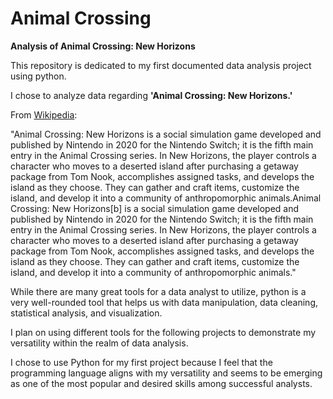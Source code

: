 # Animal Crossing
**Analysis of Animal Crossing: New Horizons**

This repository is dedicated to my first documented data analysis project using python.

I chose to analyze data regarding **'Animal Crossing: New Horizons.'** 

From [Wikipedia](https://en.wikipedia.org/wiki/Animal_Crossing:_New_Horizons):

"Animal Crossing: New Horizons is a social simulation game developed and published by Nintendo in 2020 for the Nintendo Switch; it is the fifth main entry in the Animal Crossing series. In New Horizons, the player controls a character who moves to a deserted island after purchasing a getaway package from Tom Nook, accomplishes assigned tasks, and develops the island as they choose. They can gather and craft items, customize the island, and develop it into a community of anthropomorphic animals.Animal Crossing: New Horizons[b] is a social simulation game developed and published by Nintendo in 2020 for the Nintendo Switch; it is the fifth main entry in the Animal Crossing series. In New Horizons, the player controls a character who moves to a deserted island after purchasing a getaway package from Tom Nook, accomplishes assigned tasks, and develops the island as they choose. They can gather and craft items, customize the island, and develop it into a community of anthropomorphic animals."

While there are many great tools for a data analyst to utilize, python is a very well-rounded tool that helps us with data manipulation, data cleaning, statistical analysis, and visualization. 

I plan on using different tools for the following projects to demonstrate my versatility within the realm of data analysis. 

I chose to use Python for my first project because I feel that the programming language aligns with my versatility and seems to be emerging as one of the most popular and desired skills among successful analysts.
